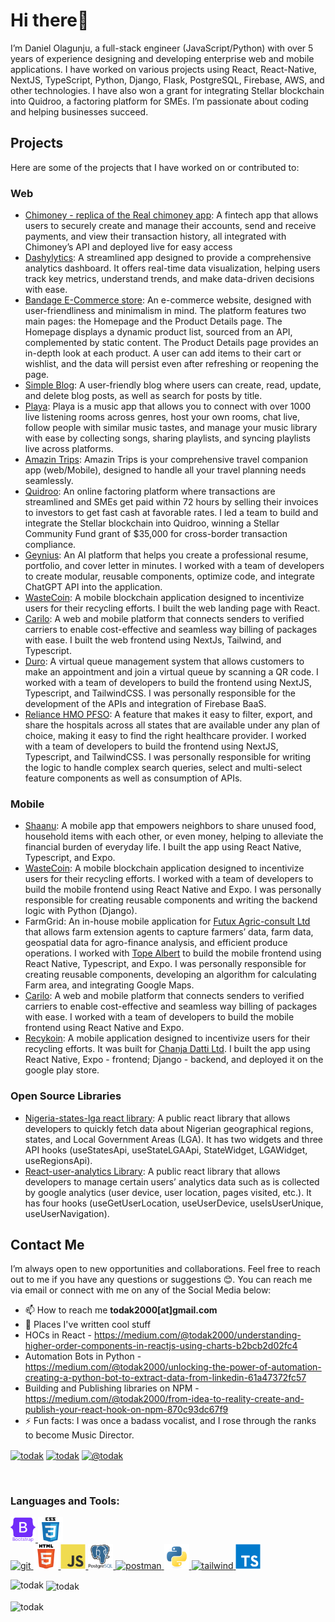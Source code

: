 <h1>Hi there👋</h1>
I’m Daniel Olagunju, a full-stack engineer (JavaScript/Python) with over 5 years of experience designing and developing enterprise web and mobile applications. I have worked on various projects using React, React-Native, NextJS, TypeScript, Python, Django, Flask, PostgreSQL, Firebase, AWS, and other technologies. I have also won a grant for integrating Stellar blockchain into Quidroo, a factoring platform for SMEs. I’m passionate about coding and helping businesses succeed.

<h2 align="left">Projects</h2>
Here are some of the projects that I have worked on or contributed to:

<h3 align="left">Web</h3>

<ul>
  <li>
    <a href="http://chimoney-pi.vercel.app" target="blank">Chimoney - replica of the Real chimoney app</a>: A fintech app that allows users to securely create and manage their accounts, send and receive payments, and view their transaction history, all integrated with Chimoney’s API and deployed live for easy access	
  </li>
  <li>
    <a href="https://dashlytics.vercel.app" target="blank">Dashylytics</a>: A streamlined app designed to provide a comprehensive analytics dashboard. It offers real-time data visualization, helping users track key metrics, understand trends, and make data-driven decisions with ease.
  </li>
  <li>
    <a href="https://bandage-ecommerce-rho.vercel.app" target="blank">Bandage E-Commerce store</a>: An e-commerce website, designed with user-friendliness and minimalism in mind. The platform features two main pages: the Homepage and the Product Details page. The Homepage displays a dynamic product list, sourced from an API, complemented by static content. The Product Details page provides an in-depth look at each product. A user can add items to their cart or wishlist, and the data will persist even after refreshing or reopening the page.
  </li>
  <li>
    <a href="https://micro-blog-khaki.vercel.app" target="blank">Simple Blog</a>: A user-friendly blog where users can create, read, update, and delete blog posts, as well as search for posts by title.
  </li>
  <li>
    <a href="https://www.playamusic.io/" target="blank">Playa</a>: Playa is a music app that allows you to connect with over 1000 live listening rooms across genres, host your own rooms, chat live, follow people with similar music tastes, and manage your music library with ease by collecting songs, sharing playlists, and syncing playlists live across platforms.
  </li>
   <li>
    <a href="https://staging-fe.amazintrips.com" target="blank">Amazin Trips</a>: Amazin Trips is your comprehensive travel companion app (web/Mobile), designed to handle all your travel planning needs seamlessly.
  </li>
  <li>
    <a href="http://quidroo.com" target="blank">Quidroo</a>: An online factoring platform where transactions are streamlined and SMEs get paid within 72 hours by selling their invoices to investors to get fast cash at favorable rates. I led a team to build and integrate the Stellar blockchain into Quidroo, winning a Stellar Community Fund grant of $35,000 for cross-border transaction compliance.
  </li>
  <li>
     <a href="https://geynius.com/" target="blank">Geynius</a>: An AI platform that helps you create a professional resume, portfolio, and cover letter in minutes. I worked with a team of developers to create modular, reusable components, optimize code, and integrate ChatGPT API into the application.
  </li>
  <li>
    <a href="https://www.wastecoin.co.uk/" target="blank">WasteCoin</a>: A mobile blockchain application designed to incentivize users for their recycling efforts. I built the web landing page with React.
  </li>
  <li>
    <a href="https://www.cariloapp.com/" target="blank">Carilo</a>: A web and mobile platform that connects senders to verified carriers to enable cost-effective and seamless way billing of packages with ease. I built the web frontend using NextJs, Tailwind, and Typescript.
  </li>
   <li>
     <a href="https://duro-team-lambda-fe.vercel.app/" target="blank">Duro</a>: A virtual queue management system that allows customers to make an appointment and join a virtual queue by scanning a QR code. I worked with a team of developers to build the frontend using NextJS, Typescript, and TailwindCSS. I was personally responsible for the development of the APIs and integration of Firebase BaaS.
  </li>
  <li>
    <a href="https://github.com/PipelineV2/reliance-gamma" target="blank">Reliance HMO PFSO</a>: A feature that makes it easy to filter, export, and share the hospitals across all states that are available under any plan of choice, making it easy to find the right healthcare provider. I worked with a team of developers to build the frontend using NextJS, Typescript, and TailwindCSS. I was personally responsible for writing the logic to handle complex search queries, select and multi-select feature components as well as consumption of APIs.
  </li>
</ul>

<h3 align="left">Mobile</h3>

<ul>
  <li>
    <a href="https://github.com/todak2000/shaanu" target="blank">Shaanu</a>: A mobile app that empowers neighbors to share unused food, household items with each other, or even money, helping to alleviate the financial burden of everyday life. I built the app using React Native, Typescript, and Expo.
  </li>
  <li>
    <a href="https://play.google.com/store/apps/details?id=co.wastecoin.www" target="blank">WasteCoin</a>: A mobile blockchain application designed to incentivize users for their recycling efforts. I worked with a team of developers to build the mobile frontend using React Native and Expo. I was personally responsible for creating reusable components and writing the backend logic with Python (Django).
  </li>
  <li>
    FarmGrid: An in-house mobile application for <a href="https://www.futuxconsult.com" target="blank">Futux Agric-consult Ltd</a> that allows farm extension agents to capture farmers’ data, farm data, geospatial data for agro-finance analysis, and efficient produce operations. I worked with <a href="https://github.com/albert85" target="blank">Tope Albert</a> to build the mobile frontend using React Native, Typescript, and Expo. I was personally responsible for creating reusable components, developing an algorithm for calculating Farm area, and integrating Google Maps.
  </li>
  
  <li>
    <a href="https://github.com/Carilo-org">Carilo</a>: A web and mobile platform that connects senders to verified carriers to enable cost-effective and seamless way billing of packages with ease. I worked with a team of developers to build the mobile frontend using React Native and Expo.
  </li>
  <li>
    <a href="https://play.google.com/store/apps/details?id=com.chanjadatti.recykoin_mobile" target="blank">Recykoin</a>: A mobile application designed to incentivize users for their recycling efforts. It was built for <a href="https://www.chanjadatti.com">Chanja Datti Ltd</a>. I built the app using React Native, Expo - frontend; Django - backend, and deployed it on the google play store.
  </li>
</ul>

<h3 align="left">Open Source Libraries</h3>

<ul>
  <li>
    <a href="https://www.npmjs.com/package/@todak2000/nigeria-state-lga-react-component">Nigeria-states-lga react library</a>: A public react library that allows developers to quickly fetch data about Nigerian geographical regions, states, and Local Government Areas (LGA). It has two widgets and three API hooks (useStatesApi, useStateLGAApi, StateWidget, LGAWidget, useRegionsApi).
  </li>
  <li>
    <a href="https://www.npmjs.com/package/@todak2000/react-user-analytics">React-user-analytics Library</a>: A public react library that allows developers to manage certain users’ analytics data such as is collected by google analytics (user device, user location, pages visited, etc.). It has four hooks (useGetUserLocation, useUserDevice, useIsUserUnique, useUserNavigation).
  </li>
</ul>


<h2 align="left">Contact Me</h2>

I’m always open to new opportunities and collaborations. Feel free to reach out to me if you have any questions or suggestions 😊. You can reach me via email or connect with me on any of the Social Media below:
- 📫 How to reach me **todak2000[at]gmail.com**
- 📄 Places I've written cool stuff
- HOCs in React - https://medium.com/@todak2000/understanding-higher-order-components-in-reactjs-using-charts-b2bcb2d02fc4
- Automation Bots in Python - https://medium.com/@todak2000/unlocking-the-power-of-automation-creating-a-python-bot-to-extract-data-from-linkedin-61a47372fc57
- Building and Publishing libraries on NPM - https://medium.com/@todak2000/from-idea-to-reality-create-and-publish-your-react-hook-on-npm-870c93dc67f9
- ⚡ Fun facts: I was once a badass vocalist, and I rose through the ranks to become Music Director.
  
<p align="left">
<a href="https://twitter.com/todak" target="blank"><img align="center" src="https://raw.githubusercontent.com/rahuldkjain/github-profile-readme-generator/master/src/images/icons/Social/twitter.svg" alt="todak" height="30" width="40" /></a>
<a href="https://www.linkedin.com/in/dolagunju/" target="blank"><img align="center" src="https://raw.githubusercontent.com/rahuldkjain/github-profile-readme-generator/master/src/images/icons/Social/linked-in-alt.svg" alt="todak" height="30" width="40" /></a>
<a href="https://medium.com/@todak2000/" target="blank"><img align="center" src="https://raw.githubusercontent.com/rahuldkjain/github-profile-readme-generator/master/src/images/icons/Social/medium.svg" alt="@todak" height="30" width="40" /></a>
</p>

<br />
<h3 align="left">Languages and Tools:</h3>
<p align="left"> 
 
  <a href="https://getbootstrap.com" target="_blank" rel="noreferrer"> <img src="https://raw.githubusercontent.com/devicons/devicon/master/icons/bootstrap/bootstrap-plain-wordmark.svg" alt="bootstrap" width="40" height="40"/> </a> 
  <a href="https://www.w3schools.com/css/" target="_blank" rel="noreferrer"> <img src="https://raw.githubusercontent.com/devicons/devicon/master/icons/css3/css3-original-wordmark.svg" alt="css3" width="40" height="40"/> </a>  
 <a href="https://git-scm.com/" target="_blank" rel="noreferrer"> <img src="https://www.vectorlogo.zone/logos/git-scm/git-scm-icon.svg" alt="git" width="40" height="40"/> </a> 
<a href="https://www.w3.org/html/" target="_blank" rel="noreferrer"> <img src="https://raw.githubusercontent.com/devicons/devicon/master/icons/html5/html5-original-wordmark.svg" alt="html5" width="40" height="40"/> </a> 
  <a href="https://developer.mozilla.org/en-US/docs/Web/JavaScript" target="_blank" rel="noreferrer"> <img src="https://raw.githubusercontent.com/devicons/devicon/master/icons/javascript/javascript-original.svg" alt="javascript" width="40" height="40"/> </a> 
 <a href="https://www.postgresql.org" target="_blank" rel="noreferrer"> <img src="https://raw.githubusercontent.com/devicons/devicon/master/icons/postgresql/postgresql-original-wordmark.svg" alt="postgresql" width="40" height="40"/> </a> 
  <a href="https://postman.com" target="_blank" rel="noreferrer"> <img src="https://www.vectorlogo.zone/logos/getpostman/getpostman-icon.svg" alt="postman" width="40" height="40"/> </a> 
  <a href="https://www.python.org" target="_blank" rel="noreferrer"> <img src="https://raw.githubusercontent.com/devicons/devicon/master/icons/python/python-original.svg" alt="python" width="40" height="40"/> </a>   <a href="https://tailwindcss.com/" target="_blank" rel="noreferrer"> <img src="https://www.vectorlogo.zone/logos/tailwindcss/tailwindcss-icon.svg" alt="tailwind" width="40" height="40"/> </a> 
  <a href="https://www.typescriptlang.org/" target="_blank" rel="noreferrer"> <img src="https://raw.githubusercontent.com/devicons/devicon/master/icons/typescript/typescript-original.svg" alt="typescript" width="40" height="40"/> </a> </p>

<p><img align="left" src="https://github-readme-stats.vercel.app/api/top-langs?username=todak2000&show_icons=true&locale=en&layout=compact" alt="todak" /></p>

<p>&nbsp;<img align="center" src="https://github-readme-stats.vercel.app/api?username=todak2000&show_icons=true&locale=en" alt="todak" /></p>

<p><img align="center" src="https://github-readme-streak-stats.herokuapp.com/?user=todak2000&" alt="todak" /></p>
